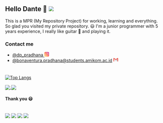 ## Hello Dante 👋 ![](https://img.shields.io/badge/Github-informational?style=flat&logo=github&logoColor=white&color=0D1117)
This is a MPR (My Repository Project) for working, learning and everything.
So glad you visited my private repository. 😃 I'm a junior programmer with 5 years experience, I really like guitar 🎸 and playing it.

### Contact me
- <a href="https://www.instagram.com/dp_pradhana/">@dp_pradhana <img src="assets/instagram.png" alt="instagram" width="15"/></a>
- <a href="mailto:bonaventura.pradhana@students.amikom.ac.id">@bonaventura.pradhana@students.amikom.ac.id <img src="assets/gmail.png" alt="gmail" width="15"/></a>

#

[![Top Langs](https://github-readme-stats.vercel.app/api/top-langs/?username=taraz14&layout=compact)](https://github.com/taraz14/inventory)

<a href="https://github.com/anuraghazra/github-readme-stats">
  <img align="center" src="https://github-readme-stats.vercel.app/api/pin/?username=taraz14&repo=ibsppdb" />
</a>
<a href="https://github.com/anuraghazra/convoychat">
  <img align="center" src="https://github-readme-stats.vercel.app/api/pin/?username=taraz14&repo=inventory" />
</a>

#### Thank you 😃

#
![](https://img.shields.io/badge/PHP-informational?style=flat&logo=PHP&logoColor=white&color=777BB4)
![](https://img.shields.io/badge/Codeigniter-informational?style=flat&logo=CodeIgniter&logoColor=white&color=red)
![](https://img.shields.io/badge/Bootstrap-informational?style=flat&logo=Bootstrap&logoColor=white&color=purple)
![](https://img.shields.io/badge/Jquery-informational?style=flat&logo=Jquery&logoColor=white&color=blue)
